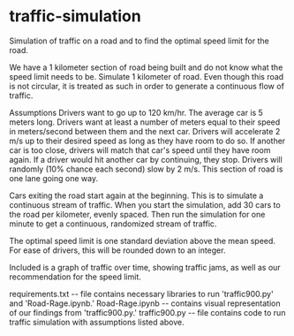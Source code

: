 # traffic-simulation

Simulation of traffic on a road and to find the optimal speed limit for the road.

We have a 1 kilometer section of road being built and do not know what the speed limit needs to be. Simulate 1 kilometer of road. Even though this road is not circular, it is treated as such in order to generate a continuous flow of traffic.

Assumptions
Drivers want to go up to 120 km/hr.
The average car is 5 meters long.
Drivers want at least a number of meters equal to their speed in meters/second between them and the next car.
Drivers will accelerate 2 m/s up to their desired speed as long as they have room to do so.
If another car is too close, drivers will match that car's speed until they have room again.
If a driver would hit another car by continuing, they stop.
Drivers will randomly (10% chance each second) slow by 2 m/s.
This section of road is one lane going one way.

Cars exiting the road start again at the beginning. This is to simulate a continuous stream of traffic. When you start the simulation, add 30 cars to the road per kilometer, evenly spaced. Then run the simulation for one minute to get a continuous, randomized stream of traffic.

The optimal speed limit is one standard deviation above the mean speed. For ease of drivers, this will be rounded down to an integer.

Included is a graph of traffic over time, showing traffic jams, as well as our recommendation for the speed limit.

requirements.txt -- file contains necessary libraries to run 'traffic900.py' and 'Road-Rage.ipynb.'
Road-Rage.ipynb -- contains visual representation of our findings from 'traffic900.py.'
traffic900.py -- file contains code to run traffic simulation with assumptions listed above.
